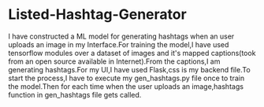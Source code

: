 # Listed-Hashtag-Generator

I have constructed a ML model for generating hashtags when an user uploads an image in my Interface.For training the model,I have used tensorflow modules over a dataset of images and it's mapped captions(took from an open source available in Internet).From the captions,I am generating hashtags.For my UI,I have used Flask,css is my backend file.To start the process,I have to execute my gen_hashtags.py file once to train the model.Then for each time when the user uploads an image,hashtags function in gen_hashtags file gets called.
